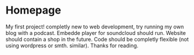 # Homepage
My first project!
completly new to web development, try running my own blog with a podcast.
Embedde player for soundcloud should run. 
Website should contain a shop in the future.
Code should be completly flexible (not using wordpress or smth. similar). 
Thanks for reading.
